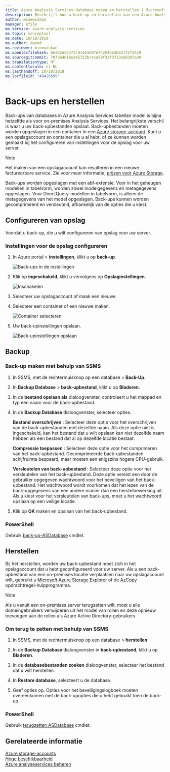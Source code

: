 ```yaml
---
title: Azure Analysis Services-database maken en herstellen | Microsoft Docs
description: Beschrijft hoe u back-up en herstellen van een Azure Analysis Services-database.
author: minewiskan
manager: kfile
ms.service: azure-analysis-services
ms.topic: conceptual
ms.date: 10/18/2018
ms.author: owend
ms.reviewer: minewiskan
ms.openlocfilehash: 6e382e57473cd1461b97e742546a3b621f2fd4c8
ms.sourcegitcommit: 707bb4016e365723bc4ce59f32f3713edd387b39
ms.translationtype: MT
ms.contentlocale: nl-NL
ms.lasthandoff: 10/19/2018
ms.locfileid: "49426699"
---
```

# <a name="backup-and-restore"></a>Back-ups en herstellen

Back-ups van databases in Azure Analysis Services tabellair model is bijna hetzelfde als voor on-premises Analysis Services. Het belangrijkste verschil is waar u uw back-upbestanden opslaat. Back-upbestanden moeten worden opgeslagen in een container in een [Azure storage-account](../storage/common/storage-create-storage-account.md). Kunt u een opslagaccount en container die u al hebt, of ze kunnen worden gemaakt bij het configureren van instellingen voor de opslag voor uw server.

> [!NOTE]
> Het maken van een opslagaccount kan resulteren in een nieuwe factureerbare service. Zie voor meer informatie, [prijzen voor Azure Storage](https://azure.microsoft.com/pricing/details/storage/blobs/).
> 
> 

Back-ups worden opgeslagen met een abf-extensie. Voor in het geheugen modellen in tabelvorm, worden zowel modelgegevens en metagegevens opgeslagen. Voor DirectQuery-modellen in tabelvorm, is alleen de metagegevens van het model opgeslagen. Back-ups kunnen worden gecomprimeerd en versleuteld, afhankelijk van de opties die u kiest. 



## <a name="configure-storage-settings"></a>Configureren van opslag
Voordat u back-up, die u wilt configureren van opslag voor uw server.


### <a name="to-configure-storage-settings"></a>Instellingen voor de opslag configureren
1.  In Azure portal > **instellingen**, klikt u op **back-up**.

    ![Back-ups in de instellingen](./media/analysis-services-backup/aas-backup-backups.png)

2.  Klik op **ingeschakeld**, klikt u vervolgens op **Opslaginstellingen**.

    ![Inschakelen](./media/analysis-services-backup/aas-backup-enable.png)

3. Selecteer uw opslagaccount of maak een nieuwe.

4. Selecteer een container of een nieuwe maken.

    ![Container selecteren](./media/analysis-services-backup/aas-backup-container.png)

5. Uw back-upinstellingen opslaan.

    ![Back-upinstellingen opslaan](./media/analysis-services-backup/aas-backup-save.png)

## <a name="backup"></a>Backup

### <a name="to-backup-by-using-ssms"></a>Back-up maken met behulp van SSMS

1. In SSMS, met de rechtermuisknop op een database > **Back-Up**.

2. In **Backup Database** > **back-upbestand**, klikt u op **Bladeren**.

3. In de **bestand opslaan als** dialoogvenster, controleert u het mappad en typ een naam voor de back-upbestand. 

4. In de **Backup Database** dialoogvenster, selecteer opties.

    **Bestand overschrijven** : Selecteer deze optie voor het overschrijven van de back-upbestanden met dezelfde naam. Als deze optie niet is ingeschakeld, kan het bestand dat u wilt opslaan kan niet dezelfde naam hebben als een bestand dat al op dezelfde locatie bestaat.

    **Compressie toepassen** : Selecteer deze optie voor het comprimeren van het back-upbestand. Gecomprimeerde back-upbestanden schijfruimte bespaard, maar moeten een enigszins hogere CPU-gebruik. 

    **Versleutelen van back-upbestand** : Selecteer deze optie voor het versleutelen van het back-upbestand. Deze optie vereist een door de gebruiker opgegeven wachtwoord voor het beveiligen van het back-upbestand. Het wachtwoord wordt voorkomen dat het lezen van de back-upgegevens van een andere manier dan een herstelbewerking uit. Als u kiest voor het versleutelen van back-ups, moet u het wachtwoord opslaan op een veilige locatie.

5. Klik op **OK** maken en opslaan van het back-upbestand.


### <a name="powershell"></a>PowerShell
Gebruik [back-up-ASDatabase](https://docs.microsoft.com/sql/analysis-services/powershell/backup-asdatabase-cmdlet) cmdlet.

## <a name="restore"></a>Herstellen
Bij het herstellen, worden uw back-upbestand moet zich in het opslagaccount dat u hebt geconfigureerd voor uw server. Als u een back-upbestand van een on-premises locatie verplaatsen naar uw opslagaccount wilt, gebruikt u [Microsoft Azure Storage Explorer](https://docs.microsoft.com/azure/vs-azure-tools-storage-manage-with-storage-explorer) of de [AzCopy](../storage/common/storage-use-azcopy.md) opdrachtregel-hulpprogramma. 



> [!NOTE]
> Als u vanuit een on-premises server terugzetten wilt, moet u alle domeingebruikers verwijderen uit het model van rollen en deze opnieuw toevoegen aan de rollen als Azure Active Directory-gebruikers.
> 
> 

### <a name="to-restore-by-using-ssms"></a>Om terug te zetten met behulp van SSMS

1. In SSMS, met de rechtermuisknop op een database > **herstellen**.

2. In de **Backup Database** dialoogvenster in **back-upbestand**, klikt u op **Bladeren**.

3. In de **databasebestanden zoeken** dialoogvenster, selecteer het bestand dat u wilt herstellen.

4. In **Restore database**, selecteert u de database.

5. Geef opties op. Opties voor het beveiligingslogboek moeten overeenkomen met de back-upopties die u hebt gebruikt toen de back-up.


### <a name="powershell"></a>PowerShell

Gebruik [terugzetten ASDatabase](https://docs.microsoft.com/sql/analysis-services/powershell/restore-asdatabase-cmdlet) cmdlet.


## <a name="related-information"></a>Gerelateerde informatie

[Azure storage-accounts](../storage/common/storage-create-storage-account.md)  
[Hoge beschikbaarheid](analysis-services-bcdr.md)     
[Azure analyseservices beheren](analysis-services-manage.md)
